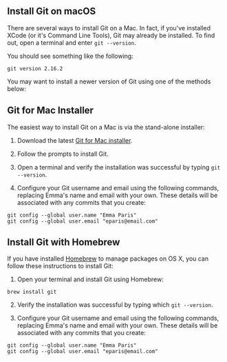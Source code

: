 ## Install Git on macOS

There are several ways to install Git on a Mac. In fact, if you've installed XCode (or it's Command Line Tools), Git may already be installed. 
To find out, open a terminal and enter `git --version`.

You should see something like the following:
```
git version 2.16.2
```

You may want to install a newer version of Git using one of the methods below:

## Git for Mac Installer

The easiest way to install Git on a Mac is via the stand-alone installer:

1. Download the latest [Git for Mac installer](https://sourceforge.net/projects/git-osx-installer/files/).

2. Follow the prompts to install Git.

3. Open a terminal and verify the installation was successful by typing `git --version`.

4. Configure your Git username and email using the following commands, replacing Emma's name and email with your own. These details will be associated with any commits that you create:

```
git config --global user.name "Emma Paris"
git config --global user.email "eparis@email.com"
```

## Install Git with Homebrew

If you have installed [Homebrew](http://brew.sh/) to manage packages on OS X, you can follow these instructions to install Git:

1. Open your terminal and install Git using Homebrew:

```
brew install git
```

2. Verify the installation was successful by typing which `git --version`.

3. Configure your Git username and email using the following commands, replacing Emma's name and email with your own. These details will be associated with any commits that you create:

```
git config --global user.name "Emma Paris"
git config --global user.email "eparis@email.com"
```
